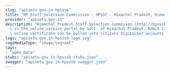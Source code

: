 ```yaml
---
slug: "apisetu-gov-in-hpsssb"
title: "HP Staff Selection Commission - HPSSC - Himachal Pradesh, Himachal Pradesh"
provider: "apisetu.gov.in"
description: "Himachal Pradesh Staff Selection Commision (http://hpsssb.hp.gov.in/)\
  \ is the online service portal by Govt. of Himachal Pradesh. Admit Cards issued\
  \ online certificate can be pulled into citizens DigiLocker accounts."
logo: "apisetu.gov.in-hpsssb-logo.svg"
logoMediaType: "image/svg+xml"
tags:
- "open_data"
stubs: "apisetu.gov.in-hpsssb-stubs.json"
swagger: "apisetu.gov.in-hpsssb-swagger.json"
---
```

